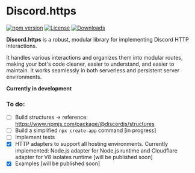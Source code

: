 # Discord.https

[![npm version](https://img.shields.io/npm/v/discord.https.svg)](https://www.npmjs.com/package/discord.https)
[![License](https://img.shields.io/npm/l/discord.https.svg)](LICENSE)
[![Downloads](https://img.shields.io/npm/dm/discord.https.svg)](https://www.npmjs.com/package/discord.https)

**Discord.https** is a robust, modular library for implementing Discord HTTP interactions.

It handles various interactions and organizes them into modular routes, making your bot's code cleaner, easier to understand, and easier to maintain. It works seamlessly in both serverless and persistent server environments.

**Currently in development**

### To do:

- [ ] Build structures → reference: https://www.npmjs.com/package/@discordjs/structures
- [ ] Build a simplified `npx create-app` command [in progress]
- [ ] Implement tests
- [x] HTTP adapters to support all hosting environments. Currently implemented: Node.js adapter for Node.js runtime and Cloudflare adapter for V8 isolates runtime [will be published soon]
- [x] Examples [will be published soon]

